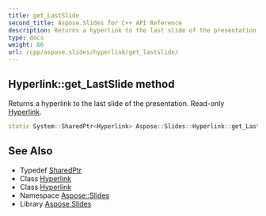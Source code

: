 ```yaml
---
title: get_LastSlide
second_title: Aspose.Slides for C++ API Reference
description: Returns a hyperlink to the last slide of the presentation. Read-only Hyperlink.
type: docs
weight: 66
url: /cpp/aspose.slides/hyperlink/get_lastslide/
---
```

## Hyperlink::get_LastSlide method


Returns a hyperlink to the last slide of the presentation. Read-only [Hyperlink](../).

```cpp
static System::SharedPtr<Hyperlink> Aspose::Slides::Hyperlink::get_LastSlide()
```

## See Also

* Typedef [SharedPtr](../../../system/sharedptr/)
* Class [Hyperlink](../)
* Class [Hyperlink](../)
* Namespace [Aspose::Slides](../../)
* Library [Aspose.Slides](../../../)
